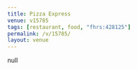 ```yaml
---
title: Pizza Express
venue: v15785
tags: [restaurant, food, "fhrs:428125"]
permalink: /v/15785/
layout: venue
---
```

null